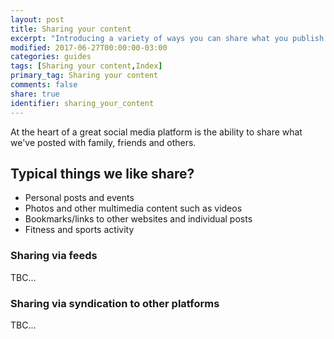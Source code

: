```yaml
---
layout: post
title: Sharing your content
excerpt: "Introducing a variety of ways you can share what you publish with others."
modified: 2017-06-27T00:00:00-03:00
categories: guides
tags: [Sharing your content,Index]
primary_tag: Sharing your content
comments: false
share: true
identifier: sharing_your_content
---
```

At the heart of a great social media platform is the ability to share what we've posted with family, friends and others.

## Typical things we like share?
- Personal posts and events
- Photos and other multimedia content such as videos
- Bookmarks/links to other websites and individual posts
- Fitness and sports activity

### Sharing via feeds
TBC...

### Sharing via syndication to other platforms
TBC...
